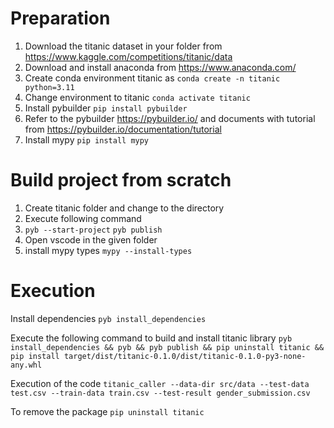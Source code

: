 # Preparation 
1. Download the titanic dataset in your folder from https://www.kaggle.com/competitions/titanic/data 
2. Download and install anaconda from https://www.anaconda.com/
3. Create conda environment titanic as `conda create -n titanic python=3.11`
4. Change environment to titanic `conda activate titanic`
5. Install pybuilder `pip install pybuilder`
6. Refer to the pybuilder https://pybuilder.io/ and documents with tutorial from https://pybuilder.io/documentation/tutorial
7. Install mypy `pip install mypy`

# Build project from scratch
1. Create titanic folder and  change to the directory
2. Execute following command
3. `pyb --start-project`
	`pyb publish`
4. Open vscode in the given folder
5. install mypy types `mypy --install-types`

# Execution
Install dependencies
`pyb install_dependencies`

Execute the following command to build and install titanic library
`pyb install_dependencies && pyb && pyb publish && pip uninstall titanic && pip install target/dist/titanic-0.1.0/dist/titanic-0.1.0-py3-none-any.whl`

Execution of the code
`titanic_caller --data-dir src/data --test-data test.csv --train-data train.csv --test-result gender_submission.csv`

To remove the package
`pip uninstall titanic`

